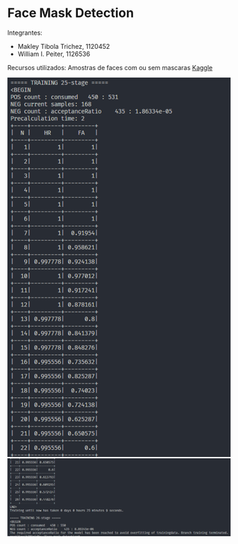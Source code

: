 # Face Mask Detection

Integrantes:

- Makley Tibola Trichez, 1120452
- William I. Peiter, 1126536

Recursos utilizados:
Amostras de faces com ou sem mascaras
[Kaggle](https://www.kaggle.com/datasets/andrewmvd/face-mask-detection)

![Screenshot 1](/screenshots/1.png?raw=true "Training 1")
![Screenshot 2](/screenshots/2.png?raw=true "Training 2")